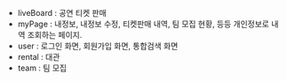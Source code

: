 - liveBoard : 공연 티켓 판매
- myPage : 내정보, 내정보 수정, 티켓판매 내역, 팀 모집 현황, 등등 개인정보로 내역 조회하는 페이지.
- user : 로그인 화면, 회원가입 화면, 통합검색 화면
- rental : 대관
- team : 팀 모집